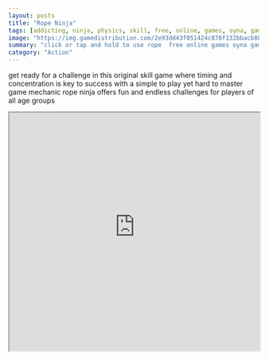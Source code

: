 ```yaml
---
layout: posts
title: "Rope Ninja"
tags: [addicting, ninja, physics, skill, free, online, games, oyna, game, free, games, play, play, games]
image: "https://img.gamedistribution.com/2e93dd43f051424c876f132bbacb882c.jpg"
summary: "click or tap and hold to use rope  free online games oyna game free games play play games"
category: "Action"
---
```


get ready for a challenge in this original skill game where timing and concentration is key to success with a simple to play yet hard to master game mechanic rope ninja offers fun and endless challenges for players of all age groups

<iframe width="100%" height="480px;" src="https://html5.gamedistribution.com/2e93dd43f051424c876f132bbacb882c/"></iframe>